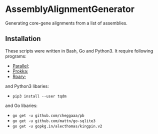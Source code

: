 # AssemblyAlignmentGenerator
Generating core-gene alignments from a list of assemblies.

## Installation
These scripts were written in Bash, Go and Python3. It require following programs:
* [Parallel](https://www.gnu.org/software/parallel/);
* [Prokka](https://github.com/tseemann/prokka);
* [Roary](https://github.com/sanger-pathogens/Roary);

and Python3 libaries:
* `pip3 install --user tqdm`

and Go libaries:
* `go get -u github.com/cheggaaa/pb`
* `go get -u github.com/mattn/go-sqlite3`
* `go get -u gopkg.in/alecthomas/kingpin.v2`

